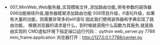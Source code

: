 - 007_MiniWeb_Web服务器_实现模板文件_添加路由功能_带有参数的装饰器
    006功能继续升级,服务器框架添加路由功能
    006项目升级，if语句升级，如果有大量的功能，则需要非常多的elif语句
    因此我们使用装饰器和字典实现了路由功能，
    根据浏览器的请求是什么，到时候就调用什么函数为其服务,就是路由实现的
    CMD虚拟环境下指定端口运行代码：
    python web_server.py 7788 mini_frame:application
    浏览器打开：http://127.0.0.1:7788/center.py